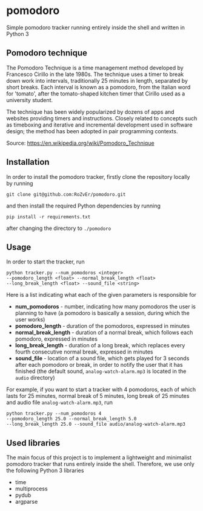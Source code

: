 # pomodoro
Simple pomodoro tracker running entirely inside the shell and written in Python 3

## Pomodoro technique
The Pomodoro Technique is a time management method developed by Francesco Cirillo in the late 1980s. The technique uses a timer to break down work into intervals, traditionally 25 minutes in length, separated by short breaks. Each interval is known as a pomodoro, from the Italian word for 'tomato', after the tomato-shaped kitchen timer that Cirillo used as a university student.

The technique has been widely popularized by dozens of apps and websites providing timers and instructions. Closely related to concepts such as timeboxing and iterative and incremental development used in software design; the method has been adopted in pair programming contexts.

Source: https://en.wikipedia.org/wiki/Pomodoro_Technique

## Installation
In order to install the pomodoro tracker, firstly clone the repository locally by running

``git clone git@github.com:RoZvEr/pomodoro.git``

and then install the required Python dependencies by running

``pip install -r requirements.txt``

after changing the directory to ``./pomodoro``

## Usage
In order to start the tracker, run

```
python tracker.py --num_pomodoros <integer>
--pomodoro_length <float> --normal_break_length <float>
--long_break_length <float> --sound_file <string>
```

Here is a list indicating what each of the given parameters is responsible for
* **num_pomodoros** - number, indicating how many pomodoros the user is planning to have 
(a pomodoro is basically a session, during which the user works)
* **pomodoro_length** - duration of the pomodoros, expressed in minutes
* **normal_break_length** - duration of a normal break, which follows each pomodoro, 
expressed in minutes
* **long_break_length** - duration of a long break, which replaces every fourth consecutive
 normal break, expressed in minutes
* **sound_file** - location of a sound file, which gets played for 3 seconds after each pomodoro or break,
in order to notify the user that it has finished (the default sound, ``analog-watch-alarm.mp3`` is located
in the ``audio`` directory)

For example, if you want to start a tracker with 4 pomodoros, each of which lasts for 25 minutes, normal break of
5 minutes, long break of 25 minutes and audio file ``analog-watch-alarm.mp3``, run

```
python tracker.py --num_pomodoros 4
--pomodoro_length 25.0 --normal_break_length 5.0
--long_break_length 25.0 --sound_file audio/analog-watch-alarm.mp3
```

## Used libraries
The main focus of this project is to implement a lightweight and minimalist pomodoro
tracker that runs entirely inside the shell. Therefore, we use only the following
Python 3 libraries

* time
* multiprocess
* pydub
* argparse